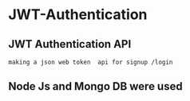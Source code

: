 # JWT-Authentication
## JWT Authentication API 
`making a json web token  api for signup /login  `
## Node Js and Mongo DB were used 
